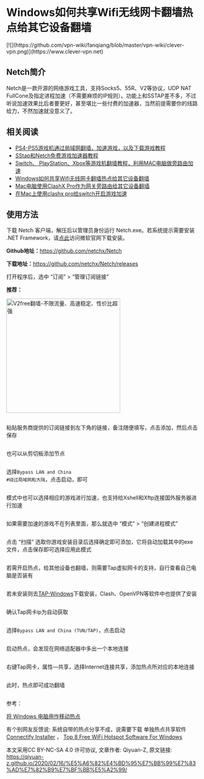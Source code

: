 <h1>Windows如何共享Wifi无线网卡翻墙热点给其它设备翻墙</h1>
[![](https://github.com/vpn-wiki/fanqiang/blob/master/vpn-wiki/clever-vpn.png)](https://www.clever-vpn.net)

<h2>Netch简介</h2>

Netch是一款开源的网络游戏工具，支持Socks5、55R、V2等协议，UDP NAT FullCone及指定进程加速（不需要麻烦的IP规则）。功能上和SSTAP差不多，不过听说加速效果比后者要更好，甚至堪比一些付费的加速器，当然前提需要你的线路给力，不然加速就没意义了。
<img src="https://raw.githubusercontent.com/Qiyuan-Z/blog-image/main/img/netch/windows-netch-1.jpg" alt="" />

## 相关阅读

  * [PS4-PS5游戏机通过局域网翻墙，加速游戏，以及下载游戏教程](https://github.com/vpn-wiki/fanqiang/blob/master/game/PS4-PS5%E6%B8%B8%E6%88%8F%E6%9C%BA%E9%80%9A%E8%BF%87%E5%B1%80%E5%9F%9F%E7%BD%91%E7%BF%BB%E5%A2%99%E6%95%99%E7%A8%8B.md)
  * [SStap和Netch免费游戏加速器教程](https://github.com/vpn-wiki/fanqiang/blob/master/game/SStap%E5%92%8CNetch%E5%85%8D%E8%B4%B9%E6%B8%B8%E6%88%8F%E5%8A%A0%E9%80%9F%E5%99%A8%E6%95%99%E7%A8%8B.md)
  * [Switch、 PlayStation、Xbox等游戏机翻墙教程，利用MAC电脑做旁路由加速](https://github.com/vpn-wiki/fanqiang/blob/master/game/Switch%E3%80%81%20PlayStation%E3%80%81Xbox%E7%AD%89%E6%B8%B8%E6%88%8F%E6%9C%BA%E7%BF%BB%E5%A2%99%E6%95%99%E7%A8%8B%EF%BC%8C%E5%88%A9%E7%94%A8MAC%E7%94%B5%E8%84%91%E5%81%9A%E6%97%81%E8%B7%AF%E7%94%B1%E5%8A%A0%E9%80%9F.md)
  * [Windows如何共享Wifi无线网卡翻墙热点给其它设备翻墙](https://github.com/vpn-wiki/fanqiang/blob/master/game/Windows%E5%A6%82%E4%BD%95%E5%85%B1%E4%BA%ABWifi%E6%97%A0%E7%BA%BF%E7%BD%91%E5%8D%A1%E7%BF%BB%E5%A2%99%E7%83%AD%E7%82%B9%E7%BB%99%E5%85%B6%E5%AE%83%E8%AE%BE%E5%A4%87%E7%BF%BB%E5%A2%99.md)
  * [Mac电脑使用ClashX Pro作为网关旁路由给其它设备翻墙](https://github.com/vpn-wiki/fanqiang/blob/master/game/Mac%E7%94%B5%E8%84%91%E4%BD%BF%E7%94%A8ClashX%20Pro%E4%BD%9C%E4%B8%BA%E7%BD%91%E5%85%B3%E6%97%81%E8%B7%AF%E7%94%B1%E7%BB%99%E5%85%B6%E5%AE%83%E8%AE%BE%E5%A4%87%E7%BF%BB%E5%A2%99.md)
  * [在Mac上使用clashx pro给switch开启游戏加速](https://github.com/vpn-wiki/fanqiang/blob/master/game/%E5%9C%A8Mac%E4%B8%8A%E4%BD%BF%E7%94%A8clashx%20pro%E7%BB%99switch%E5%BC%80%E5%90%AF%E6%B8%B8%E6%88%8F%E5%8A%A0%E9%80%9F.md)

<h2>使用方法</h2>
下载 Netch 客户端，解压后以管理员身份运行 Netch.exe。若系统提示需要安装 .NET Framework，请<a href="https://www.microsoft.com/net/download/dotnet-framework-runtime" target="_blank" rel="noopener">点此</a>访问微软官网下载安装。

<strong>Github地址：</strong><a href="https://github.com/netchx/Netch" target="_blank" rel="noopener">https://github.com/netchx/Netch</a>

<strong>下载地址：</strong><a href="https://github.com/netchx/Netch/releases" target="_blank" rel="noopener">https://github.com/netchx/Netch/releases</a>

打开程序后，选中 “订阅” &gt; “管理订阅链接”

**推荐：**

<a href="https://github.com/vpn-wiki/fanqiang/wiki/V2ray%E6%9C%BA%E5%9C%BA"><img src="https://raw.githubusercontent.com/bannedbook/fanqiang/master/v2ss/images/v2free.jpg" height="300" alt="V2free翻墙-不限流量、高速稳定、性价比超强"></a>

<img src="https://raw.githubusercontent.com/Qiyuan-Z/blog-image/main/img/netch/windows-netch-2.jpg" alt="" />

粘贴服务商提供的订阅链接到左下角的链接，备注随便填写，点击添加，然后点击保存

<img src="https://raw.githubusercontent.com/Qiyuan-Z/blog-image/main/img/netch/windows-netch-3.jpg" alt="" />

也可以从剪切板添加节点

<img src="https://raw.githubusercontent.com/Qiyuan-Z/blog-image/main/img/netch/Snipaste_2019-06-24_10-48-31.png" alt="" />

选择<code>Bypass LAN and China #绕过局域网和大陆</code>，点击启动，即可

<img src="https://raw.githubusercontent.com/Qiyuan-Z/blog-image/main/img/netch/Snipaste_2020-02-16_12-45-58.jpg" alt="" />

模式中也可以选择相应的游戏进行加速，也支持给Xshell和Xftp连接国外服务器进行加速

<img src="https://raw.githubusercontent.com/Qiyuan-Z/blog-image/main/img/netch/windows-netch-7.jpg" alt="" />

如果需要加速的游戏不在列表里面，那么就选中 “模式” &gt; “创建进程模式”

<img src="https://raw.githubusercontent.com/Qiyuan-Z/blog-image/main/img/netch/windows-netch-4.jpg" alt="" />

点击 “扫描” 选取你游戏安装目录后选择确定即可添加，它将自动加载其中的exe文件，点击保存即可选择应用此模式

<img src="https://raw.githubusercontent.com/Qiyuan-Z/blog-image/main/img/netch/windows-netch-6.jpg" alt="" />

若需开启热点，给其他设备也翻墙，则需要Tap虚拟网卡的支持，自行查看自己电脑是否装有

<img src="https://raw.githubusercontent.com/Qiyuan-Z/blog-image/main/img/netch/Snipaste_2020-02-16_12-58-05.jpg" alt="" />

若未安装则去<a href="https://build.openvpn.net/downloads/releases/tap-windows-9.21.2.exe" target="_blank" rel="noopener">TAP-Windows</a>下载安装，Clash、OpenVPN等软件中也提供了安装

<img src="https://raw.githubusercontent.com/Qiyuan-Z/blog-image/main/img/netch/Snipaste_2020-02-16_12-57-35.jpg" alt="" />

确认Tap网卡ip为自动获取

<img src="https://raw.githubusercontent.com/Qiyuan-Z/blog-image/main/img/netch/Snipaste_2020-02-16_13-21-22.jpg" alt="" />

选择<code>Bypass LAN and China (TUN/TAP)</code>，点击启动

<img src="https://raw.githubusercontent.com/Qiyuan-Z/blog-image/main/img/netch/Snipaste_2020-02-16_12-52-59.jpg" alt="" />

启动热点，会发现在网络适配器中多出一个本地连接

<img src="https://raw.githubusercontent.com/Qiyuan-Z/blog-image/main/img/netch/Snipaste_2020-02-16_13-26-48.jpg" alt="" />

右键Tap网卡，属性—共享，选择Internet连接共享，添加热点所对应的本地连接

<img src="https://raw.githubusercontent.com/Qiyuan-Z/blog-image/main/img/netch/Snipaste_2020-02-16_13-28-32.jpg" alt="" />

此时，热点即可成功翻墙

<img src="https://raw.githubusercontent.com/Qiyuan-Z/blog-image/main/img/netch/TIM%E5%9B%BE%E7%89%8720200216133203.jpg" alt="" />

参考：

[将 Windows 电脑用作移动热点](https://support.microsoft.com/zh-cn/windows/%E5%B0%86-windows-%E7%94%B5%E8%84%91%E7%94%A8%E4%BD%9C%E7%A7%BB%E5%8A%A8%E7%83%AD%E7%82%B9-c89b0fad-72d5-41e8-f7ea-406ad9036b85)

有个别网友反馈说: 系统自带的热点分享不成，说需要下载 单独热点共享软件 [Connectify Installer](https://connectify.me) ， [Top 8 Free WiFi Hotspot Software For Windows](https://beebom.com/free-wifi-hotspot-software-windows/)

本文采用CC BY-NC-SA 4.0</a> 许可协议, 文章作者: Qiyuan-Z, 原文链接: 
<a href="https://qiyuan-z.github.io/2020/02/16/%E5%A6%82%E4%BD%95%E7%BB%99%E7%83%AD%E7%82%B9%E7%BF%BB%E5%A2%99/">https://qiyuan-z.github.io/2020/02/16/%E5%A6%82%E4%BD%95%E7%BB%99%E7%83%AD%E7%82%B9%E7%BF%BB%E5%A2%99/</a>